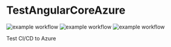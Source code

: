 # TestAngularCoreAzure

![example workflow](https://github.com/cameronediger/TestAngularCoreAzure/actions/workflows/DEV_BuildDeployToAzure.yml/badge.svg)
![example workflow](https://github.com/cameronediger/TestAngularCoreAzure/actions/workflows/TEST_BuildDeployToAzure.yml/badge.svg)
![example workflow](https://github.com/cameronediger/TestAngularCoreAzure/actions/workflows/STAGING_BuildDeployToAzure.yml/badge.svg)

Test CI/CD to Azure
